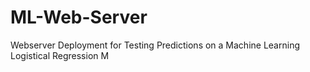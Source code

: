 # ML-Web-Server
Webserver Deployment for Testing Predictions on a Machine Learning Logistical Regression M
